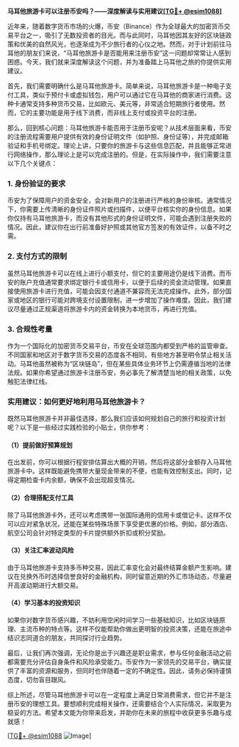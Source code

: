 **马耳他旅游卡可以注册币安吗？——深度解读与实用建议[[TG💪+ @esim1088](https://t.me/s/esim1088)]**

近年来，随着数字货币市场的火爆，币安（Binance）作为全球最大的加密货币交易平台之一，吸引了无数投资者的目光。而与此同时，马耳他因其友好的区块链政策和优美的自然风光，也逐渐成为不少旅行者的心仪之地。然而，对于计划前往马耳他的朋友们来说，“马耳他旅游卡是否能用来注册币安”这一问题却常常让人感到困惑。今天，我们就来深度解读这个问题，并为准备踏上马耳他之旅的你提供实用建议。

首先，我们需要明确什么是马耳他旅游卡。简单来说，马耳他旅游卡是一种电子支付工具，类似于预付卡或虚拟钱包，用户可以通过它在马耳他的商家进行消费。这种卡通常支持多种货币交易，比如欧元、美元等，非常适合短期旅行者使用。然而，它的主要功能是用于线下消费，而非线上支付或投资平台的注册。

那么，回到核心问题：马耳他旅游卡能否用于注册币安呢？从技术层面来看，币安的注册流程需要用户提供有效的身份证明文件（如护照、身份证等），并完成邮箱验证和手机号绑定。理论上讲，只要你的旅游卡与这些信息匹配，并且能够正常进行网络操作，那么理论上是可以完成注册的。但是，在实际操作中，我们需要注意以下几个关键点：

### 1. **身份验证的要求**
币安为了保障用户的资金安全，会对新用户的注册进行严格的身份审核。通常情况下，你需要上传清晰的身份证件照片或扫描件，以便平台核实你的身份信息。如果你仅持有马耳他旅游卡，而没有其他形式的身份证明文件，可能会遇到注册失败的情况。因此，建议你在出行前准备好护照或其他官方签发的有效证件，以备不时之需。

### 2. **支付方式的限制**
虽然马耳他旅游卡可以在线上进行小额支付，但它的主要用途仍是线下消费。而币安的账户充值通常要求绑定银行卡或信用卡，以便于后续的资金流动管理。如果直接使用旅游卡进行充值，可能会因支付通道不兼容而无法完成操作。此外，部分国家或地区的银行可能对跨境支付设置限制，进一步增加了操作难度。因此，我们建议尽量通过正规渠道将旅游卡内的资金转换为本地货币，再进行充值。

### 3. **合规性考量**
作为一个国际化的加密货币交易平台，币安在全球范围内都受到严格的监管审查。不同国家和地区对于数字货币交易的态度各不相同，有些地方甚至明令禁止相关活动。马耳他虽然被称为“区块链岛”，但在某些具体业务环节上仍需遵循当地的法律法规。如果你希望通过旅游卡注册币安，务必事先了解清楚当地的相关政策，以免触犯法律红线。

### 实用建议：如何更好地利用马耳他旅游卡？

既然马耳他旅游卡并非最佳选择，那么我们应该如何规划自己的旅行和投资计划呢？以下是一些经过实践检验的小贴士，供你参考：

#### （1）提前做好预算规划
在出发前，你可以根据行程安排估算出大概的开销，然后将这部分金额存入马耳他旅游卡中。这样既能避免携带大量现金带来的不便，也能有效控制支出。同时，记得定期检查卡内余额，确保不会出现超支情况。

#### （2）合理搭配支付工具
除了马耳他旅游卡外，还可以考虑携带一张国际通用的信用卡或借记卡。这样不仅可以应对紧急状况，还能在某些特殊场景下享受更优惠的价格。例如，部分酒店、航空公司会针对特定类型的卡片提供额外折扣或积分奖励。

#### （3）关注汇率波动风险
由于马耳他旅游卡支持多币种交易，因此汇率变化会对最终结算金额产生影响。建议在兑换外币时选择信誉良好的金融机构，同时留意近期的外汇市场动态，尽量避开高波动期进行大额交易。

#### （4）学习基本的投资知识
如果你对数字货币感兴趣，不妨利用空闲时间学习一些基础知识，比如区块链原理、主流币种的特点等。这样不仅能帮助你做出更明智的投资决策，还能在旅途中结识志同道合的朋友，共同探讨行业趋势。

最后，让我们再次强调，无论你是出于兴趣还是职业需求，参与任何金融活动之前都需要充分评估自身条件和风险承受能力。币安作为一家领先的交易平台，确实提供了丰富的资源和服务，但同时也伴随着一定的不确定性。因此，请务必保持谨慎态度，切勿盲目跟风。

综上所述，尽管马耳他旅游卡可以在一定程度上满足日常消费需求，但它并不是注册币安的理想工具。要想顺利完成相关操作，还需要结合个人实际情况，采取更为稳妥的方法。希望本文能为你带来启发，并助你在未来的旅程中收获更多乐趣与成就感！

[[TG💪+ @esim1088](https://t.me/s/esim1088) ![Image](https://i.postimg.cc/4NQfJmqS/Snipaste-2025-05-13-00-14-12.png)]